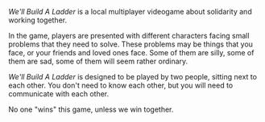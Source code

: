 *We'll Build A Ladder* is a local multiplayer videogame about solidarity and working together.

In the game, players are presented with different characters facing small problems that they need to solve. These problems may be things that you face, or your friends and loved ones face. Some of them are silly, some of them are sad, some of them will seem rather ordinary.

*We'll Build A Ladder* is designed to be played by two people, sitting next to each other. You don't need to know each other, but you will need to communicate with each other. 

No one "wins" this game, unless we win together.

